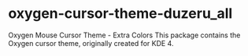 # oxygen-cursor-theme-duzeru_all
Oxygen Mouse Cursor Theme - Extra Colors  This package contains the Oxygen cursor theme,  originally created for KDE 4.
